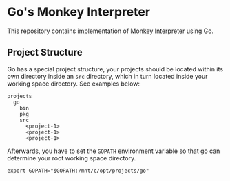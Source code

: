 # Go's Monkey Interpreter

This repository contains implementation of Monkey Interpreter using Go.

## Project Structure

Go has a special project structure, your projects should be located within its own directory inside an `src` directory, which in turn located inside your working space directory. See examples below:

    projects
      go
        bin
        pkg
        src
          <project-1>
          <project-1>
          <project-1>

Afterwards, you have to set the `GOPATH` environment variable so that go can determine your root working space directory.

    export GOPATH="$GOPATH:/mnt/c/opt/projects/go"
